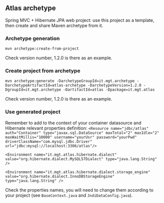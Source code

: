 ## Atlas archetype
Spring MVC + Hibernate JPA web project: use this project as a template, then 
create and share Maven archetype from it.

### Archetype generation
`mvn archetype:create-from-project`

Check version number, 1.2.0 is there as an example.

### Create project from archetype
`mvn archetype:generate -DarchetypeGroupId=it.mgt.archetype -DarchetypeArtifactId=atlas-archetype -DarchetypeVersion=1.2.0
-DgroupId=it.mgt.archetype -DartifactId=atlas -Dpackage=it.mgt.atlas`

Check version number, 1.2.0 is there as an example.

### Use generated project
Remember to add to the context of your container datasource and Hibernate 
relevant properties definition:
`<Resource name="jdbc/atlas" auth="Container" type="javax.sql.DataSource"
    maxTotal="2" maxIdle="2" maxWaitMillis="10000"
    username="yourUsr" password="yourPwd" driverClassName="com.mysql.jdbc.Driver"
    url="jdbc:mysql://localhost:3306/atlas"/>`

`<Environment name="it.mgt.atlas.hibernate.dialect" value="org.hibernate.dialect.MySQL57Dialect" type="java.lang.String" />`

`<Environment name="it.mgt.atlas.hibernate.dialect.storage_engine" value="org.hibernate.dialect.InnoDBStorageEngine" type="java.lang.String" />`

Check the properties names, you will need to change them according to your
project (see `BaseContext.java` and `JndiDataConfig.java`).

